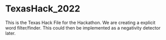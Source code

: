 # TexasHack_2022

This is the Texas Hack File for the Hackathon. We are creating a explicit word filter/finder. This could then be implemented as a negativity detector later.
